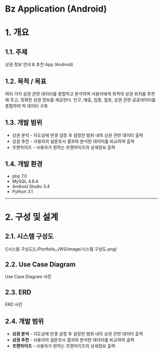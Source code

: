 Bz Application (Android)
======================

# 1. 개요
## 1.1. 주제
상권 정보 안내 & 추천 App (Android)

## 1.2. 목적 / 목표
여러 가지 상권 관련 데이터를 종합하고 분석하여 사용자에게 최적의 상권 위치를 추천해 주고, 정확한 상권 정보를 제공한다.
인구, 매출, 업종, 점포, 상권 관련 공공데이터를 종합하여 빅 데이터 구축

## 1.3. 개발 범위
* 상권 분석 - 지도상에 반경 설정 후 설정한 범위 내의 상권 관련 데이터 출력
* 상권 추천 - 사용자의 설문조사 결과와 분석한 데이터를 비교하여 출력
* 프랜차이즈 - 사용자가 원하는 프랜차이즈의 상세정보 출력

## 1.4. 개발 환경
* php 7.0
* MySQL 4.8.4
* Android Studio 3.4
* Python 3.1

****
# 2. 구성 및 설계
## 2.1. 시스템 구성도
![시스템 구성도](./Portfolio_JWS/image/시스템 구성도.png)

## 2.2. Use Case Diagram
Use Case Diagram 사진
## 2.3. ERD
ERD 사진

## 2.4. 개발 범위
* **상권 분석** - 지도상에 반경 설정 후 설정한 범위 내의 상권 관련 데이터 출력
* **상권 추천** - 사용자의 설문조사 결과와 분석한 데이터를 비교하여 출력
* **프랜차이즈** - 사용자가 원하는 프랜차이즈의 상세정보 출력
